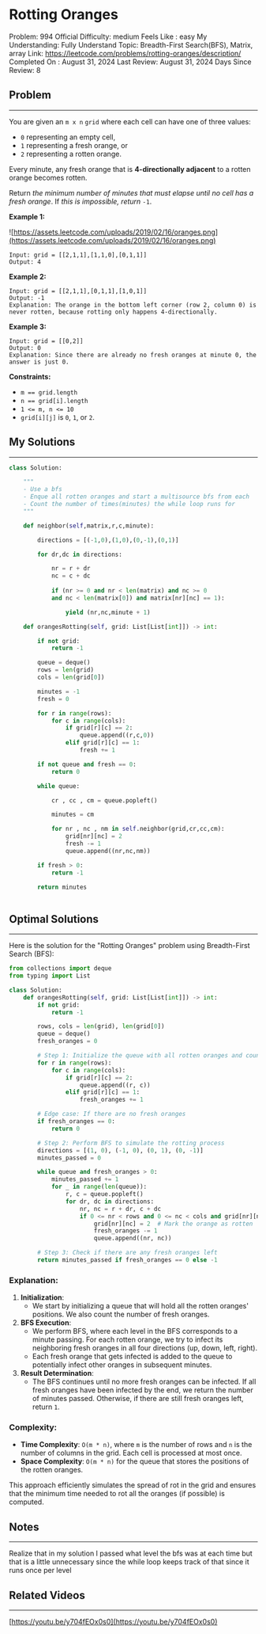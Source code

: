 # Rotting Oranges

Problem: 994
Official Difficulty: medium
Feels Like : easy
My Understanding: Fully Understand
Topic: Breadth-First Search(BFS), Matrix, array
Link: https://leetcode.com/problems/rotting-oranges/description/
Completed On : August 31, 2024
Last Review: August 31, 2024
Days Since Review: 8

## Problem

---

You are given an `m x n` `grid` where each cell can have one of three values:

- `0` representing an empty cell,
- `1` representing a fresh orange, or
- `2` representing a rotten orange.

Every minute, any fresh orange that is **4-directionally adjacent** to a rotten orange becomes rotten.

Return *the minimum number of minutes that must elapse until no cell has a fresh orange*. If *this is impossible, return* `-1`.

**Example 1:**

![https://assets.leetcode.com/uploads/2019/02/16/oranges.png](https://assets.leetcode.com/uploads/2019/02/16/oranges.png)

```
Input: grid = [[2,1,1],[1,1,0],[0,1,1]]
Output: 4

```

**Example 2:**

```
Input: grid = [[2,1,1],[0,1,1],[1,0,1]]
Output: -1
Explanation: The orange in the bottom left corner (row 2, column 0) is never rotten, because rotting only happens 4-directionally.

```

**Example 3:**

```
Input: grid = [[0,2]]
Output: 0
Explanation: Since there are already no fresh oranges at minute 0, the answer is just 0.

```

**Constraints:**

- `m == grid.length`
- `n == grid[i].length`
- `1 <= m, n <= 10`
- `grid[i][j]` is `0`, `1`, or `2`.

## My Solutions

---

```python
class Solution:

    """
    - Use a bfs 
    - Enque all rotten oranges and start a multisource bfs from each 
    - Count the number of times(minutes) the while loop runs for
    """

    def neighbor(self,matrix,r,c,minute):

        directions = [(-1,0),(1,0),(0,-1),(0,1)]

        for dr,dc in directions:

            nr = r + dr
            nc = c + dc
            
            if (nr >= 0 and nr < len(matrix) and nc >= 0 
            and nc < len(matrix[0]) and matrix[nr][nc] == 1):

                yield (nr,nc,minute + 1) 

    def orangesRotting(self, grid: List[List[int]]) -> int:

        if not grid:
            return -1

        queue = deque()
        rows = len(grid)
        cols = len(grid[0])

        minutes = -1
        fresh = 0

        for r in range(rows):
            for c in range(cols):
                if grid[r][c] == 2:
                    queue.append((r,c,0))
                elif grid[r][c] == 1:
                    fresh += 1

        if not queue and fresh == 0:
            return 0

        while queue:

            cr , cc , cm = queue.popleft()

            minutes = cm

            for nr , nc , nm in self.neighbor(grid,cr,cc,cm):
                grid[nr][nc] = 2
                fresh -= 1
                queue.append((nr,nc,nm))

        if fresh > 0:
            return -1
        
        return minutes 
```

```python

```

## Optimal Solutions

---

Here is the solution for the "Rotting Oranges" problem using Breadth-First Search (BFS):

```python
from collections import deque
from typing import List

class Solution:
    def orangesRotting(self, grid: List[List[int]]) -> int:
        if not grid:
            return -1

        rows, cols = len(grid), len(grid[0])
        queue = deque()
        fresh_oranges = 0

        # Step 1: Initialize the queue with all rotten oranges and count fresh oranges
        for r in range(rows):
            for c in range(cols):
                if grid[r][c] == 2:
                    queue.append((r, c))
                elif grid[r][c] == 1:
                    fresh_oranges += 1

        # Edge case: If there are no fresh oranges
        if fresh_oranges == 0:
            return 0

        # Step 2: Perform BFS to simulate the rotting process
        directions = [(1, 0), (-1, 0), (0, 1), (0, -1)]
        minutes_passed = 0

        while queue and fresh_oranges > 0:
            minutes_passed += 1
            for _ in range(len(queue)):
                r, c = queue.popleft()
                for dr, dc in directions:
                    nr, nc = r + dr, c + dc
                    if 0 <= nr < rows and 0 <= nc < cols and grid[nr][nc] == 1:
                        grid[nr][nc] = 2  # Mark the orange as rotten
                        fresh_oranges -= 1
                        queue.append((nr, nc))

        # Step 3: Check if there are any fresh oranges left
        return minutes_passed if fresh_oranges == 0 else -1

```

### Explanation:

1. **Initialization**:
    - We start by initializing a queue that will hold all the rotten oranges' positions. We also count the number of fresh oranges.
2. **BFS Execution**:
    - We perform BFS, where each level in the BFS corresponds to a minute passing. For each rotten orange, we try to infect its neighboring fresh oranges in all four directions (up, down, left, right).
    - Each fresh orange that gets infected is added to the queue to potentially infect other oranges in subsequent minutes.
3. **Result Determination**:
    - The BFS continues until no more fresh oranges can be infected. If all fresh oranges have been infected by the end, we return the number of minutes passed. Otherwise, if there are still fresh oranges left, return `1`.

### Complexity:

- **Time Complexity**: `O(m * n)`, where `m` is the number of rows and `n` is the number of columns in the grid. Each cell is processed at most once.
- **Space Complexity**: `O(m * n)` for the queue that stores the positions of the rotten oranges.

This approach efficiently simulates the spread of rot in the grid and ensures that the minimum time needed to rot all the oranges (if possible) is computed.

## Notes

---

 Realize that in my solution I passed what level the bfs was at each time but that is a little unnecessary since the while loop  keeps track of that since it runs once per level

## Related Videos

---

[https://youtu.be/y704fEOx0s0](https://youtu.be/y704fEOx0s0)